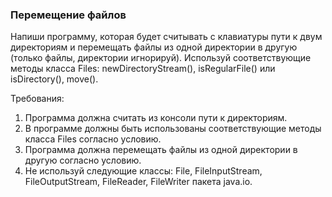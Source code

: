 
### Перемещение файлов

Напиши программу, которая будет считывать с клавиатуры пути к двум директориям и перемещать файлы из одной
директории в другую (только файлы, директории игнорируй).
Используй соответствующие методы класса Files: newDirectoryStream(), isRegularFile() или isDirectory(), move().


Требования:
1.	Программа должна считать из консоли пути к директориям.
2.	В программе должны быть использованы соответствующие методы класса Files согласно условию.
3.	Программа должна перемещать файлы из одной директории в другую согласно условию.
4.	Не используй следующие классы: File, FileInputStream, FileOutputStream, FileReader, FileWriter пакета java.io.


